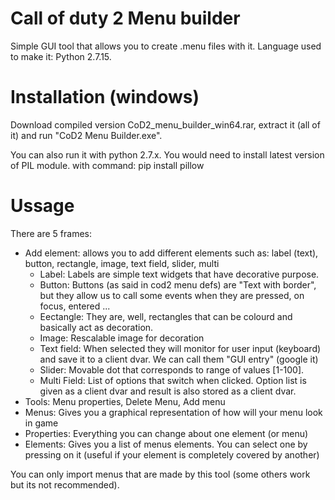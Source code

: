 # Call of duty 2 Menu builder

Simple GUI tool that allows you to create .menu files with it. Language used to make it: Python 2.7.15.



# Installation (windows)

Download compiled version CoD2_menu_builder_win64.rar, extract it (all of it) and run "CoD2 Menu Builder.exe". 

You can also run it with python 2.7.x. You would need to install latest version of PIL module. with command: pip install pillow


# Ussage

There are 5 frames:
 - Add element: allows you to add different elements such as: label (text), button, rectangle, image, text field, slider, multi
   - Label: Labels are simple text widgets that have decorative purpose.
   - Button: Buttons (as said in cod2 menu defs) are "Text with border", but they allow us to call some events when they are pressed, on focus, entered ... 
   - Eectangle: They are, well, rectangles that can be colourd and basically act as decoration.
   - Image: Rescalable image for decoration
   - Text field: When selected they will monitor for user input (keyboard) and save it to a client dvar. We can call them "GUI entry" (google it)
   - Slider: Movable dot that corresponds to range of values [1-100].
   - Multi Field: List of options that switch when clicked. Option list is given as a client dvar and result is also stored as a client dvar.
 - Tools: Menu properties, Delete Menu, Add menu
 - Menus: Gives you a graphical representation of how will your menu look in game
 - Properties: Everything you can change about one element (or menu)
 - Elements: Gives you a list of menus elements. You can select one by pressing on it (useful if your element is completely covered by another)
 
 
You can only import menus that are made by this tool (some others work but its not recommended).
